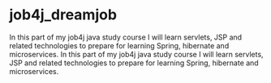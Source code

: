 # job4j_dreamjob
In this part of my job4j java study course I will learn servlets, JSP and related technologies to prepare for learning Spring, hibernate and microservices.
In this part of my job4j java study course I will learn servlets, JSP and related technologies to prepare for learning Spring, hibernate and microservices.